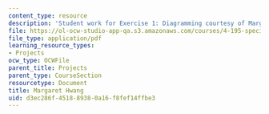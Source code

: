 ```yaml
---
content_type: resource
description: 'Student work for Exercise 1: Diagramming courtesy of Margaret Hwang.'
file: https://ol-ocw-studio-app-qa.s3.amazonaws.com/courses/4-195-special-problems-in-architectural-design-spring-2005/d3ec286f451889380a16f8fef14ffbe3_1hwang.pdf
file_type: application/pdf
learning_resource_types:
- Projects
ocw_type: OCWFile
parent_title: Projects
parent_type: CourseSection
resourcetype: Document
title: Margaret Hwang
uid: d3ec286f-4518-8938-0a16-f8fef14ffbe3
---
```

